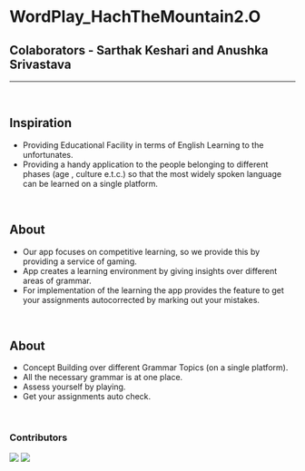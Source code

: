 # WordPlay_HachTheMountain2.O

<h2> Colaborators - Sarthak Keshari and Anushka Srivastava </h2>

<hr>
<br>

<h2>Inspiration</h2>
<ul>
  <li>Providing Educational Facility in terms of English Learning to the unfortunates.
</li>
  <li>Providing a handy application to the people belonging to different phases (age , culture e.t.c.) so that the most widely spoken language can be learned on a single platform.
</li>
</ul>

<br>

<h2>About</h2>
<ul>
  <li>
    Our app focuses on competitive learning, so we provide this by providing a service of gaming. 
</li>
  <li>
    App creates a learning environment by   giving insights over different areas of grammar.
</li>
  <li>
    For implementation of the learning the app provides the feature to get your assignments autocorrected by marking out your mistakes.
  </li>
</ul>

<br>

<h2>About</h2>
<ul>
  <li>
    Concept Building over different Grammar Topics (on a single platform).
  </li>
  <li>
    All the necessary grammar is at one place.
</li>
  <li>
    Assess yourself by playing.
  </li>
  <li>
    Get your assignments auto check.
  </li>
</ul>

<br>

<h3>Contributors</h3>

[![](https://github.com/anushka-srivastava22.png?size=50)](https://github.com/anushka-srivastava22)
[![](https://github.com/SarthakKeshari.png?size=50)](https://github.com/SarthakKeshari)
